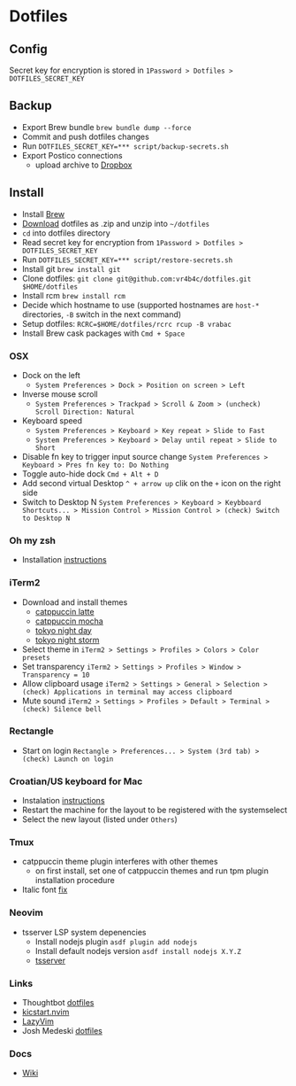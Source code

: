 # Dotfiles

## Config
Secret key for encryption is stored in `1Password > Dotfiles > DOTFILES_SECRET_KEY`

## Backup
  - Export Brew bundle `brew bundle dump --force`
  - Commit and push dotfiles changes
  - Run `DOTFILES_SECRET_KEY=*** script/backup-secrets.sh`
  - Export Postico connections
    - upload archive to [Dropbox](https://www.dropbox.com/home/Private/software/postico-connections)

## Install
  - Install [Brew](https://brew.sh)
  - [Download](https://github.com/vr4b4c/dotfiles) dotfiles as .zip and unzip into `~/dotfiles`
  - `cd` into dotfiles directory
  - Read secret key for encryption from `1Password > Dotfiles > DOTFILES_SECRET_KEY`
  - Run `DOTFILES_SECRET_KEY=*** script/restore-secrets.sh`
  - Install git `brew install git`
  - Clone dotfiles: `git clone git@github.com:vr4b4c/dotfiles.git $HOME/dotfiles`
  - Install rcm `brew install rcm`
  - Decide which hostname to use (supported hostnames are `host-*` directories, `-B` switch in the next command)
  - Setup dotfiles: `RCRC=$HOME/dotfiles/rcrc rcup -B vrabac`
  - Install Brew cask packages with `Cmd + Space`

### OSX
  - Dock on the left
    - `System Preferences > Dock > Position on screen > Left`
  - Inverse mouse scroll
    - `System Preferences > Trackpad > Scroll & Zoom > (uncheck) Scroll Direction: Natural`
  - Keyboard speed
    - `System Preferences > Keyboard > Key repeat > Slide to Fast`
    - `System Preferences > Keyboard > Delay until repeat > Slide to Short`
  - Disable fn key to trigger input source change `System Preferences > Keyboard > Pres fn key to: Do Nothing`
  - Toggle auto-hide dock `Cmd + Alt + D`
  - Add second virtual Desktop `^ + arrow up` clik on the `+` icon on the right side
  - Switch to Desktop N `System Preferences > Keyboard > Keybboard Shortcuts... > Mission Control > Mission Control > (check) Switch to Desktop N`

### Oh my zsh
  - Installation [instructions](https://ohmyz.sh/#install)

### iTerm2
  - Download and install themes
    - [catppuccin latte](https://github.com/catppuccin/iterm/blob/main/colors/catppuccin-latte.itermcolors)
    - [catppuccin mocha](https://github.com/catppuccin/iterm/blob/main/colors/catppuccin-mocha.itermcolors)
    - [tokyo night day](https://github.com/folke/tokyonight.nvim/blob/main/extras/iterm/tokyonight_day.itermcolors)
    - [tokyo night storm](https://github.com/folke/tokyonight.nvim/blob/main/extras/iterm/tokyonight_storm.itermcolors)
  - Select theme in `iTerm2 > Settings > Profiles > Colors > Color presets`
  - Set transparency `iTerm2 > Settings > Profiles > Window > Transparency = 10`
  - Allow clipboard usage `iTerm2 > Settings > General > Selection > (check) Applications in terminal may access clipboard`
  - Mute sound `iTerm2 > Settings > Profiles > Default > Terminal > (check) Silence bell`

### Rectangle
  - Start on login `Rectangle > Preferences... > System (3rd tab) > (check) Launch on login`

### Croatian/US keyboard for Mac
  - Instalation [instructions](https://github.com/kost/Croatian-US-mac#installation)
  - Restart the machine for the layout to be registered with the systemselect
  - Select the new layout (listed under `Others`)

### Tmux
  - catppuccin theme plugin interferes with other themes
    - on first install, set one of catppuccin themes and run tpm plugin installation procedure
  - Italic font [fix](https://gist.github.com/gyribeiro/4192af1aced7a1b555df06bd3781a722)

### Neovim
  - tsserver LSP system depenencies
    - Install nodejs plugin `asdf plugin add nodejs`
    - Install default nodejs version `asdf install nodejs X.Y.Z`
    - [tsserver](https://github.com/neovim/nvim-lspconfig/blob/master/doc/server_configurations.md#tsserver)

### Links
  - Thoughtbot [dotfiles](https://github.com/thoughtbot/dotfiles)
  - [kicstart.nvim](https://github.com/nvim-lua/kickstart.nvim)
  - [LazyVim](https://www.lazyvim.org/)
  - Josh Medeski [dotfiles](https://github.com/joshmedeski/dotfiles)

### Docs
  - [Wiki](docs/wiki.md)
